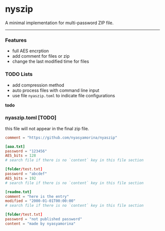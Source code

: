 # nyszip

A minimal implementation for multi-password ZIP file.

---

### Features

- full AES encrption
- add comment for files or zip
- change the last modified time for files

### TODO Lists

- add compression method
- auto process files with command line input
- use file `nyaszip.toml` to indicate file configurations

**todo**

### nyaszip.toml [TODO]

this file will not appear in the final zip file.

```toml
comment = "https://github.com/nyasyamorina/nyaszip"

[aaa.txt]
password = "123456"
AES_bits = 128
# search file if there is no `content` key in this file section

[folder/test.txt]
password = "abcdef"
AES_bits = 192
# search file if there is no `content` key in this file section

[readme.txt]
comment = "here is the entry"
modified = "2000-01-01T00:00:00"
# search file if there is no `content` key in this file section

[folder/test.txt]
password = "not published password"
content = "made by nyasyamorina"
```